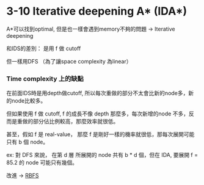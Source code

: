 # 3-10 Iterative deepening A* (IDA*)

A*可以找到optimal, 但是也一樣會遇到memory不夠的問題 -> Iterative deepening

和IDS的差別： 是用 f 做 cutoff

但一樣用DFS （為了讓space complexity 為linear）

### Time complexity 上的缺點

在前面IDS時是用depth做cutoff, 所以每次重做的部分不太會比新的node多，新的node比較多。

但如果使用 f 做 cutoff,  f 的成長不像 depth 那麼多，每次新增的node 不多，反而是重做的部分佔比例較高，那麼效率就很低。

甚至，假如 f 是 real-value， 那麼 f 是剛好一樣的機率就很低，那每次展開可能只有 b 個 node。

ex: 對 DFS 來說， 在第 d 層 所展開的 node 共有 b * d 個，但在 IDA, 要展開 f = 85.2 的  node 可能只有幾個。

改進 → [RBFS](3-11\RBFS\e6b372788b2446989351bd993a4d0ce4.md)